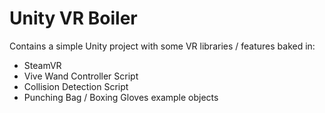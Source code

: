 # Unity VR Boiler

Contains a simple Unity project with some VR libraries / features baked in:

- SteamVR
- Vive Wand Controller Script
- Collision Detection Script
- Punching Bag / Boxing Gloves example objects
